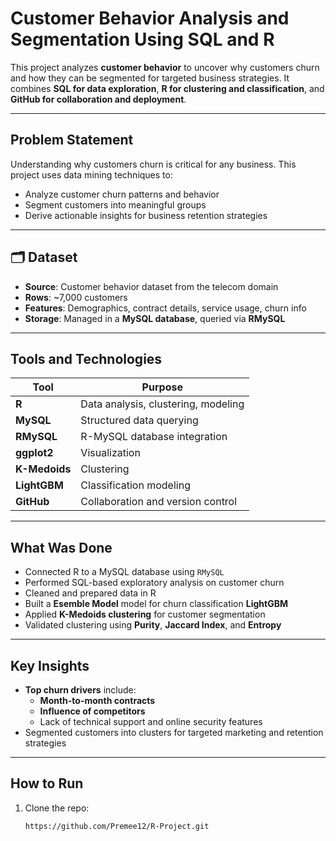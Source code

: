 # Customer Behavior Analysis and Segmentation Using SQL and R 

This project analyzes **customer behavior** to uncover why customers churn and how they can be segmented for targeted business strategies. It combines **SQL for data exploration**, **R for clustering and classification**, and **GitHub for collaboration and deployment**.

---

## Problem Statement

Understanding why customers churn is critical for any business. This project uses data mining techniques to:
- Analyze customer churn patterns and behavior
- Segment customers into meaningful groups
- Derive actionable insights for business retention strategies

---

## 🗂 Dataset

- **Source**: Customer behavior dataset from the telecom domain  
- **Rows**: ~7,000 customers  
- **Features**: Demographics, contract details, service usage, churn info  
- **Storage**: Managed in a **MySQL database**, queried via **RMySQL**

---

## Tools and Technologies

| Tool              | Purpose                             |
|-------------------|-------------------------------------|
| **R**             | Data analysis, clustering, modeling |
| **MySQL**         | Structured data querying            |
| **RMySQL**        | R-MySQL database integration        |
| **ggplot2**       | Visualization  
| **K-Medoids**     | Clustering
| **LightGBM**       | Classification modeling             |
| **GitHub**        | Collaboration and version control   |

---

## What Was Done

- Connected R to a MySQL database using `RMySQL`
- Performed SQL-based exploratory analysis on customer churn
- Cleaned and prepared data in R
- Built a **Esemble Model** model for churn classification **LightGBM**
- Applied **K-Medoids clustering** for customer segmentation
- Validated clustering using **Purity**, **Jaccard Index**, and **Entropy**

---

## Key Insights

- **Top churn drivers** include:
  - **Month-to-month contracts**
  - **Influence of competitors**
  - Lack of technical support and online security features
- Segmented customers into clusters for targeted marketing and retention strategies

---

##  How to Run

1. Clone the repo:
   ```bash
   https://github.com/Premee12/R-Project.git


